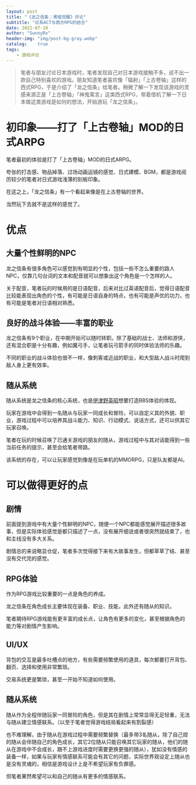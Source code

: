 ```yaml
---
layout: post
title: "《龙之信条：黑暗觉醒》评论"
subtitle: "日系ACT与西方RPG的结合"
date: 2022-07-10
author: "SunnyRx"
header-img: "img/post-bg-gray.webp"
catalog:	true
tags:
    - 游戏评论
---
```


> 笔者与朋友讨论日本游戏时，笔者发现自己对日本游戏接触不多，说不出一款自己特别喜欢的游戏。朋友知道笔者喜欢像「辐射」「上古卷轴」这样的西式RPG，于是介绍了「龙之信条」给笔者。稍微了解一下发现该游戏的灵感来源正是「上古卷轴」「神鬼寓言」这类西式RPG，带着借机了解一下日本做这类游戏是如何的想法，开始游玩「龙之信条」。

# 初印象——打了「上古卷轴」MOD的日式ARPG

笔者最初的体验是打了「上古卷轴」MOD的日式ARPG。

夸张的打击感、物品掉落、过场动画运镜的感觉、日式建模、BGM，都是游戏阅历较少的笔者对日式游戏浅薄的刻板印象。

在这之上，「龙之信条」有一个看起来像是在上古卷轴的世界。

当然玩下去就不是这样的感觉了。

# 优点

## 大量个性鲜明的NPC

龙之信条有很多角色可以感觉到有明显的个性，包括一些不怎么重要的路人NPC，仅靠几句台词的文本和配音就可以想象出这个角色是一个怎样的人。

关于配音，笔者玩的时候用的是日语配音，后来对比过英语配音后，觉得日语配音比较能表现出角色的个性，有可能是日语自身的特点，也有可能是声优的功力，也有可能是笔者对日语相对熟悉。

## 良好的战斗体验——丰富的职业

龙之信条有9个职业，在中期开始可以随时转职。除了基础的战士、法师和游侠，还有混合职是十分有趣，例如魔弓手，让笔者玩弓箭手的同时体验法师的乐趣。

不同的职业的战斗体验也很不一样，像刺客或近战的职业，和大型敌人战斗时爬到敌人身上更有效率。

## 随从系统

随从系统是龙之信条的核心系统，也是[伊津野英昭](https://zh.wikipedia.org/wiki/%E4%BC%8A%E6%B4%A5%E9%87%8E%E8%8B%B1%E6%98%AD)想要打造BBS体验的体现。

玩家在游戏中会得到一名随从与玩家一同成长和冒险，可以自定义其的外貌、职业，游戏过程中可以培养其战斗能力、知识、行动模式、说话方式，还可以供其它玩家召唤。

笔者在玩的时候召唤了已通关游戏的朋友的随从，游戏过程中与其对话能得到一些当前任务的提示，甚至会给笔者带路。

该系统的存在，可以让玩家感觉到像是在玩单机的MMORPG，只是队友都是AI。

# 可以做得更好的点

## 剧情

前面提到游戏中有大量个性鲜明的NPC，随便一个NPC都能感觉展开描述很多故事，但是实际体验感觉是都只描述了一点，没有展开细说或者很突然就结束了，也和主线没有多大关系。

剧情总的来说略显仓促，笔者多次觉得接下来有大故事发生，但都草草了结、甚至没有交代完的感觉。

## RPG体验

作为RPG游戏比较重要的一点是角色的养成。

龙之信条在角色成长主要体现在装备、职业、技能，此外还有随从的知识。

笔者期待RPG游戏能有更丰富的成长点，让角色有更多的变化，甚至根据角色的能力等对剧情产生影响。

## UI/UX

背包的交互是最多吐槽点的地方，有些需要频繁使用的道具，每次都要打开背包、翻页、选择和使用非常繁琐。

交易系统更是繁琐，甚至一开始不知道如何使用。

## 随从系统

随从作为全程伴随玩家一同冒险的角色，但是其在剧情上常常显得无足轻重，无法与随从建立情感联系。（以至于笔者觉得游戏结局看起来有割裂感）

也不难理解，由于随从在游戏过程中需要频繁替换（最多带3名随从，除了自己捏的随从会伴随自己的角色成长，其它2位随从只能召唤其它玩家的随从，他们的随从在游戏中不会成长，跟不上游戏进度时需要更换更强的随从），犹如没有情感的装备一样，如果与玩家有情感联系可能会有其它的问题，实际世界观设定上随从也是没有灵魂的，相信是游戏设计上是不希望玩家有负罪感。

但笔者果然希望可以和自己的随从有更多的情感联系。